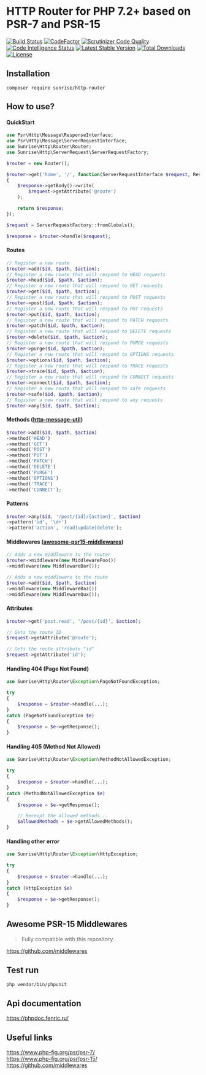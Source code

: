 # HTTP Router for PHP 7.2+ based on PSR-7 and PSR-15

[![Build Status](https://api.travis-ci.com/sunrise-php/http-router.svg?branch=master)](https://travis-ci.com/sunrise-php/http-router)
[![CodeFactor](https://www.codefactor.io/repository/github/sunrise-php/http-router/badge)](https://www.codefactor.io/repository/github/sunrise-php/http-router)
[![Scrutinizer Code Quality](https://scrutinizer-ci.com/g/sunrise-php/http-router/badges/quality-score.png?b=master)](https://scrutinizer-ci.com/g/sunrise-php/http-router/?branch=master)
[![Code Intelligence Status](https://scrutinizer-ci.com/g/sunrise-php/http-router/badges/code-intelligence.svg?b=master)](https://scrutinizer-ci.com/code-intelligence)
[![Latest Stable Version](https://poser.pugx.org/sunrise/http-router/v/stable?format=flat)](https://packagist.org/packages/sunrise/http-router)
[![Total Downloads](https://poser.pugx.org/sunrise/http-router/downloads?format=flat)](https://packagist.org/packages/sunrise/http-router)
[![License](https://poser.pugx.org/sunrise/http-router/license?format=flat)](https://packagist.org/packages/sunrise/http-router)

## Installation

```
composer require sunrise/http-router
```

## How to use?

#### QuickStart

```php
use Psr\Http\Message\ResponseInterface;
use Psr\Http\Message\ServerRequestInterface;
use Sunrise\Http\Router\Router;
use Sunrise\Http\ServerRequest\ServerRequestFactory;

$router = new Router();

$router->get('home', '/', function(ServerRequestInterface $request, ResponseInterface $response) : ResponseInterface
{
    $response->getBody()->write(
    	$request->getAttribute('@route')
    );

    return $response;
});

$request = ServerRequestFactory::fromGlobals();

$response = $router->handle($request);
```

#### Routes

```php
// Register a new route
$router->add($id, $path, $action);
// Register a new route that will respond to HEAD requests
$router->head($id, $path, $action);
// Register a new route that will respond to GET requests
$router->get($id, $path, $action);
// Register a new route that will respond to POST requests
$router->post($id, $path, $action);
// Register a new route that will respond to PUT requests
$router->put($id, $path, $action);
// Register a new route that will respond to PATCH requests
$router->patch($id, $path, $action);
// Register a new route that will respond to DELETE requests
$router->delete($id, $path, $action);
// Register a new route that will respond to PURGE requests
$router->purge($id, $path, $action);
// Register a new route that will respond to OPTIONS requests
$router->options($id, $path, $action);
// Register a new route that will respond to TRACE requests
$router->trace($id, $path, $action);
// Register a new route that will respond to CONNECT requests
$router->connect($id, $path, $action);
// Register a new route that will respond to safe requests
$router->safe($id, $path, $action);
// Register a new route that will respond to any requests
$router->any($id, $path, $action);
```

#### Methods ([http-message-util](https://github.com/php-fig/http-message-util))

```php
$router->add($id, $path, $action)
->method('HEAD')
->method('GET')
->method('POST')
->method('PUT')
->method('PATCH')
->method('DELETE')
->method('PURGE')
->method('OPTIONS')
->method('TRACE')
->method('CONNECT');
```

#### Patterns

```php
$router->any($id, '/post/{id}/{action}', $action)
->pattern('id', '\d+')
->pattern('action', 'read|update|delete');
```

#### Middlewares ([awesome-psr15-middlewares](https://github.com/middlewares/awesome-psr15-middlewares))

```php
// Adds a new middleware to the router
$router->middleware(new MiddlewareFoo())
->middleware(new MiddlewareBar());

// Adds a new middleware to the route
$router->add($id, $path, $action)
->middleware(new MiddlewareBaz())
->middleware(new MiddlewareQux());
```

#### Attributes

```php
$router->get('post.read', '/post/{id}', $action);

// Gets the route ID
$request->getAttribute('@route');

// Gets the route attribute "id"
$request->getAttribute('id');
```

#### Handling 404 (Page Not Found)

```php
use Sunrise\Http\Router\Exception\PageNotFoundException;

try
{
    $response = $router->handle(...);
}
catch (PageNotFoundException $e)
{
    $response = $e->getResponse();
}
```

#### Handling 405 (Method Not Allowed)

```php
use Sunrise\Http\Router\Exception\MethodNotAllowedException;

try
{
    $response = $router->handle(...);
}
catch (MethodNotAllowedException $e)
{
    $response = $e->getResponse();

    // Receipt the allowed methods...
    $allowedMethods = $e->getAllowedMethods();
}
```

#### Handling other error

```php
use Sunrise\Http\Router\Exception\HttpException;

try
{
    $response = $router->handle(...);
}
catch (HttpException $e)
{
    $response = $e->getResponse();
}
```

## Awesome PSR-15 Middlewares

> Fully compatible with this repository.

https://github.com/middlewares

## Test run

```bash
php vendor/bin/phpunit
```

## Api documentation

https://phpdoc.fenric.ru/

## Useful links

https://www.php-fig.org/psr/psr-7/<br>
https://www.php-fig.org/psr/psr-15/<br>
https://github.com/middlewares
